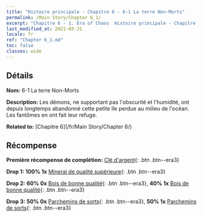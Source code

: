 ```yaml
---
title: "Histoire principale - Chapitre 6 - 6-1 La terre Non-Morts"
permalink: /Main Story/Chapter 6_1/
excerpt: "Chapitre 6 - 1. Era of Chaos  Histoire principale - Chapitre 6_1. 6-1 La terre Non-Morts"
last_modified_at: 2021-03-31
locale: fr
ref: "Chapter 6_1.md"
toc: false
classes: wide
---
```


## Détails

 **Nom:** 6-1 La terre Non-Morts

 **Description:** Les démons, ne supportant pas l'obscurité et l'humidité, ont depuis longtemps abandonné cette petite île perdue au milieu de l'océan. Les fantômes en ont fait leur refuge.

 **Related to:** [Chapitre 6](/fr/Main Story/Chapter 6/)

## Récompense

 **Première récompense de complétion:** [Clé d'argent](/fr/Items/con_693/){: .btn .btn--era3}

 **Drop 1:** **100% 1x** [Minerai de qualité supérieure](/fr/Items/mat_19/){: .btn .btn--era3}

 **Drop 2:** **60% 0x** [Bois de bonne qualité](/fr/Items/mat_13/){: .btn .btn--era3}, **40% 1x** [Bois de bonne qualité](/fr/Items/mat_13/){: .btn .btn--era3}

 **Drop 3:** **50% 0x** [Parchemins de sorts](/fr/Items/con_694/){: .btn .btn--era3}, **50% 1x** [Parchemins de sorts](/fr/Items/con_694/){: .btn .btn--era3}

